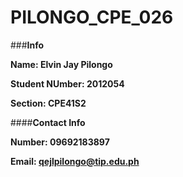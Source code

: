 # PILONGO_CPE_026

###**Info**

**Name: Elvin Jay Pilongo**

**Student NUmber: 2012054**

**Section: CPE41S2**

####**Contact Info**

**Number: 09692183897**

**Email: qejlpilongo@tip.edu.ph**


